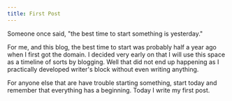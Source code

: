 ```yaml
---
title: First Post
---
```

Someone once said, "the best time to start something is yesterday."

For me, and this blog, the best time to start was probably half a year ago when I first got the domain. I decided very early on that I will use this space as a timeline of sorts by blogging. Well that did not end up happening as I practically developed writer's block without even writing anything.

For anyone else that are have trouble starting something, start today and remember that everything has a beginning. Today I write my first post.
